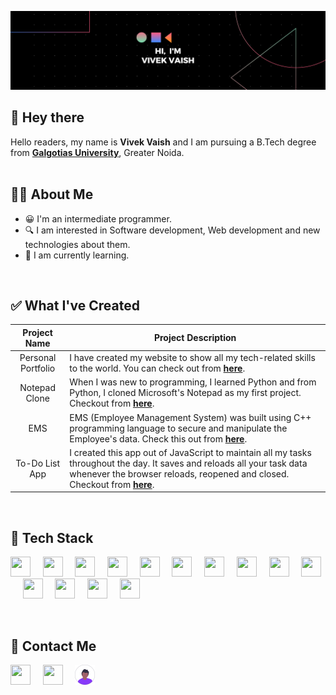 ![Profile banner](https://github.com/Vivekv634/VivekVaish/blob/main/profile%20banner.png)

## 👋 Hey there
Hello readers, my name is **Vivek Vaish** and I am pursuing a B.Tech degree from [**Galgotias University**](https://www.galgotiasuniversity.edu.in/), Greater Noida.
<br>
<br>

## 🧑‍💻 About Me
* 😀 I'm an intermediate programmer.
* 🔍 I am interested in Software development, Web development and new technologies about them.
* 🌱 I am currently learning.
<br>


## ✅ What I've Created
| Project Name | Project Description |
|:------------:|---------------------|
| Personal Portfolio | I have created my website to show all my tech-related skills to the world. You can check out from [**here**](https://vivekv634.github.io/Portfolio). |
| Notepad Clone | When I was new to programming, I learned Python and from Python, I cloned Microsoft's Notepad as my first project. Checkout from [**here**](https://github.com/Vivekv634/Notepad-clone). |
| EMS | EMS (Employee Management System) was built using C++ programming language to secure and manipulate the Employee's data. Check this out from [**here**](https://github.com/Vivekv634/EMS-cpp). |
| To-Do List App | I created this app out of JavaScript to maintain all my tasks throughout the day. It saves and reloads all your task data whenever the browser reloads, reopened and closed. Checkout from [**here**](https://vivekv634.github.io/To-Do-App/). |
<br>


## 💼 Tech Stack
<p float="left">
<img height="32" width="32" src="https://cdn.simpleicons.org/python/" />&nbsp;&nbsp;&nbsp;&nbsp;
<img height="32" width="32" src="https://cdn.simpleicons.org/mysql/" />&nbsp;&nbsp;&nbsp;&nbsp;
<img height="32" width="32" src="https://cdn.simpleicons.org/html5/" />&nbsp;&nbsp;&nbsp;&nbsp;
<img height="32" width="32" src="https://cdn.simpleicons.org/css3/" />&nbsp;&nbsp;&nbsp;&nbsp;
<img height="32" width="32" src="https://cdn.simpleicons.org/javascript/" />&nbsp;&nbsp;&nbsp;&nbsp;
<img height="32" width="32" src="https://cdn.simpleicons.org/jquery/" />&nbsp;&nbsp;&nbsp;&nbsp;
<img height="32" width="32" src="https://cdn.simpleicons.org/npm/" />&nbsp;&nbsp;&nbsp;&nbsp;
<img height="32" width="32" src="https://cdn.simpleicons.org/express/green" />&nbsp;&nbsp;&nbsp;&nbsp;
<img height="32" width="32" src="https://cdn.simpleicons.org/c/" />&nbsp;&nbsp;&nbsp;&nbsp;
<img height="32" width="32" src="https://cdn.simpleicons.org/c++/" />&nbsp;&nbsp;&nbsp;&nbsp;
<img height="32" width="32" src="https://cdn.simpleicons.org/git/" />&nbsp;&nbsp;&nbsp;&nbsp;
<img height="32" width="32" src="https://cdn.simpleicons.org/github/black/white" />&nbsp;&nbsp;&nbsp;&nbsp;
<img height="32" width="32" src="https://cdn.simpleicons.org/axios" />&nbsp;&nbsp;&nbsp;&nbsp;
<img height="32" width="32" src="https://cdn.simpleicons.org/mongodb" />&nbsp;&nbsp;&nbsp;&nbsp;
</p>
<br>

<!--START_SECTION:waka-->
<!--END_SECTION:waka-->

## 🙌 Contact Me
[<img height="32" width="32" src="https://cdn.simpleicons.org/linkedin" />](https://www.linkedin.com/in/vivek-vaish-bb5803257/)&nbsp;&nbsp;&nbsp;&nbsp;
[<img height="32" width="32" src="https://cdn.simpleicons.org/instagram" />](https://www.instagram.com/v.codr/)&nbsp;&nbsp;&nbsp;&nbsp;
[<img height="32" width="32" src="avatar.svg" />](https://vivekv634.github.io/Portfolio/)&nbsp;&nbsp;&nbsp;&nbsp;
<br>
